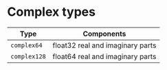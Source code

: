 # Complex types

| Type         | Components                        |
|--------------|-----------------------------------|
| `complex64`  | float32 real and imaginary parts  |
| `complex128` | float64 real and imaginary parts  |


